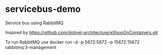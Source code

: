 # servicebus-demo
Service bus using RabbitMQ

Inspired by https://github.com/dotnet-architecture/eShopOnContainers.git

To run RabbitMQ use docker run -d -p 5672:5672 -p 15672:15672 rabbitmq:3-management
